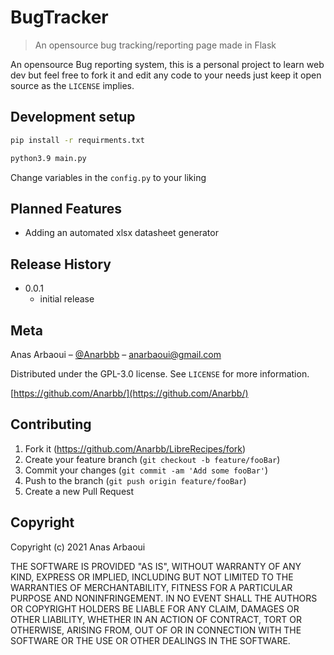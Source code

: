 # BugTracker
> An opensource bug tracking/reporting page made in Flask

An opensource Bug reporting system, this is a personal project to learn web dev
but feel free to fork it and edit any code to your needs just keep it open source as the ``LICENSE`` implies.


## Development setup

```sh
pip install -r requirments.txt
```
```sh
python3.9 main.py
```

Change variables in the ``config.py`` to your liking


## Planned Features

* Adding an automated xlsx datasheet generator

## Release History

* 0.0.1
    * initial release

## Meta

Anas Arbaoui – [@Anarbbb](https://twitter.com/Anarbbb) – anarbaoui@gmail.com

Distributed under the GPL-3.0 license. See ``LICENSE`` for more information.

[https://github.com/Anarbb/](https://github.com/Anarbb/)

## Contributing

1. Fork it (<https://github.com/Anarbb/LibreRecipes/fork>)
2. Create your feature branch (`git checkout -b feature/fooBar`)
3. Commit your changes (`git commit -am 'Add some fooBar'`)
4. Push to the branch (`git push origin feature/fooBar`)
5. Create a new Pull Request

## Copyright

Copyright (c) 2021 Anas Arbaoui

THE SOFTWARE IS PROVIDED "AS IS", WITHOUT WARRANTY OF ANY KIND, EXPRESS OR IMPLIED, INCLUDING BUT NOT LIMITED TO THE WARRANTIES OF MERCHANTABILITY, FITNESS FOR A PARTICULAR PURPOSE AND NONINFRINGEMENT. IN NO EVENT SHALL THE AUTHORS OR COPYRIGHT HOLDERS BE LIABLE FOR ANY CLAIM, DAMAGES OR OTHER LIABILITY, WHETHER IN AN ACTION OF CONTRACT, TORT OR OTHERWISE, ARISING FROM, OUT OF OR IN CONNECTION WITH THE SOFTWARE OR THE USE OR OTHER DEALINGS IN THE SOFTWARE.

